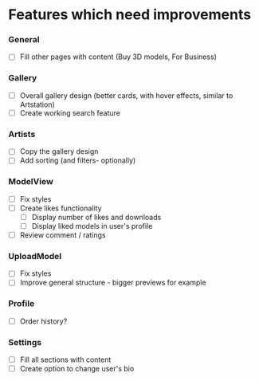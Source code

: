 # Features which need improvements

### General
- [ ] Fill other pages with content (Buy 3D models, For Business)

### Gallery
- [ ] Overall gallery design (better cards, with hover effects, similar to Artstation)
- [ ] Create working search feature

### Artists
- [ ] Copy the gallery design
- [ ] Add sorting (and filters- optionally)

### ModelView
- [ ] Fix styles
- [ ] Create likes functionality
   - [ ] Display number of likes and downloads
   - [ ] Display liked models in user's profile
- [ ] Review comment / ratings

### UploadModel
- [ ] Fix styles
- [ ] Improve general structure - bigger previews for example

### Profile
- [ ] Order history?

### Settings
- [ ] Fill all sections with content
- [ ] Create option to change user's bio